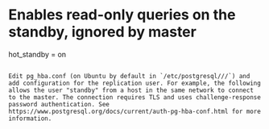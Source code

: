 # Enables read-only queries on the standby, ignored by master
hot_standby = on
```

Edit pg_hba.conf (on Ubuntu by default in `/etc/postgresql///`) and add configuration for the replication user. For example, the following allows the user "standby" from a host in the same network to connect to the master. The connection requires TLS and uses challenge-response password authentication. See https://www.postgresql.org/docs/current/auth-pg-hba-conf.html for more information.

```